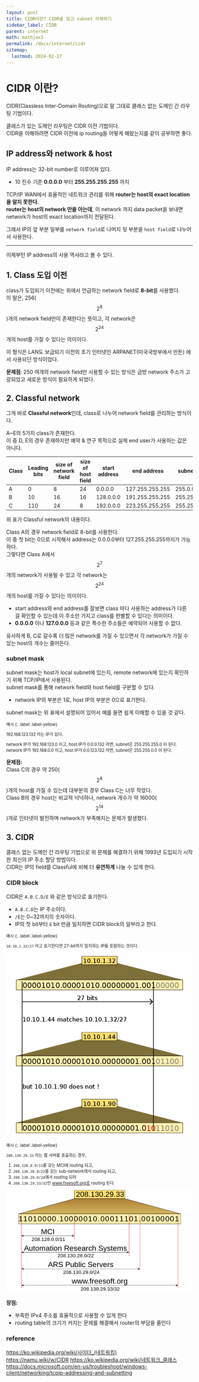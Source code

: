 ```yaml
---
layout: post
title: CIDR이란? CIDR을 알고 subnet 이해하기
sidebar_label: CIDR
parent: internet
math: mathjax3
permalink: /docs/internet/cidr
sitemap:
  lastmod: 2024-02-17
---
```


# CIDR 이란? 

CIDR(Classless Inter-Domain Routing)으로 말 그대로 클래스 없는 도메인 간 라우팅 기법이다. 

클래스가 있는 도메인 라우팅은 CIDR 이전 기법이다.  
CIDR을 이해하려면 CIDR 이전에 ip routing을 어떻게 해왔는지를 같이 공부하면 좋다.


## IP address와 network & host 

IP address는 32-bit number로 이루어져 있다.  
- 10 진수 기준 **0.0.0.0** 부터 **255.255.255.255** 까지 

TCP/IP WAN에서 효율적인 네트워크 관리를 위해 **router는 host의 exact location을 알지 못한다.**  
**router는 host의 network 만을 아는데**, 이 network 까지 data packet을 보내면 network가 host의 exact location까지 전달된다. 

그래서 IP의 앞 부분 일부를 `network field`로 나머지 뒷 부분을 `host field`로 나누어서 사용한다.   

--- 

이제부턴 IP address의 사용 역사라고 볼 수 있다. 

## 1. Class 도입 이전 

class가 도입되기 이전에는 위에서 언급하는 network field로 **8-bit**를 사용했다.  
이 말은, 256($$ 2^8 $$)개의 network field만이 존재한다는 뜻이고, 각 network은 $$ 2^{24} $$개의 host를 가질 수 있다는 의미이다.  

이 형식은 LAN도 보급되기 이전의 초기 인터넷인 ARPANET(미국국방부에서 만든) 에서 사용되던 방식이었다. 

**문제점**: 250 여개의 network field만 사용할 수 있는 방식은 금방 network 주소가 고갈되었고 새로운 방식이 필요하게 되었다.   

## 2. Classful network 

그게 바로 **Classful network**인데, class로 나누어 network field를 관리하는 방식이다. 

A~E의 5가지 class가 존재한다.  
이 중 D, E의 경우 존재하지만 예약 & 연구 목적으로 실제 end user가 사용하는 값은 아니다.   

| Class   | Leading bits |  size of network field     |  size of host field     |  start address     | end address      |    subnet mask   |
|---------|--------------|  ---  |  ---  |  ---  |  ---  |  ---  |
| A       | 0            |  8     | 24      |  0.0.0.0      |   127.255.255.255    |   255.0.0.0    |
| B       | 10           |  16     |  16     |    128.0.0.0   |   191.255.255.255    |   255.255.0.0    |
| C       | 110          |   24    |    8   |   192.0.0.0    |  223.255.255.255     |    255.255.255.0   | 

위 표가 Classful network의 내용이다.   

Class A의 경우 network field로 8-bit를 사용한다.  
이 중 첫 bit는 0으로 시작해서 address는 0.0.0.0부터 127.255.255.255까지가 가능하다.  
그렇다면 Class A에서 $$ 2^7 $$개의 network가 사용될 수 있고 각 network는 $$ 2^{24} $$개의 host를 가질 수 있다는 의미이다.  
- start address와 end address를 잘보면 class 마다 사용하는 address가 다른 걸 확인할 수 있는데 이 주소만 가지고 class를 판별할 수 있다는 의미이다.
- **0.0.0.0** 이나 **127.0.0.0** 등과 같은 특수한 주소들은 예약되어 사용할 수 없다. 

유사하게 B, C로 갈수록 더 많은 network를 가질 수 있으면서 각 network가 가질 수 있는 host의 개수는 줄어든다.   

### subnet mask 

subnet mask는 host가 local subnet에 있는지, remote network에 있는지 확인하기 위해 TCP/IP에서 사용된다.  
subnet mask를 통해 network field와 host field를 구분할 수 있다.
- network IP의 부분은 1로, host IP의 부분은 0으로 표기한다. 

subnet mask는 위 표에서 설명되어 있어서 예를 들면 쉽게 이해할 수 있을 것 같다.  
<div class="code-example" markdown="1" style="font-size: 0.8em">
예시
{: .label .label-yellow}

192.168.123.132 라는 IP가 있다.   

network IP가 192.168.123.0 이고, host IP가 0.0.0.132 라면, subnet은 255.255.255.0 이 된다.   
network IP가 192.168.0.0 이고, host IP가 0.0.123.132 라면, subnet은 255.255.0.0 이 된다.   
</div> 

**문제점:**  
Class C의 경우 약 250($$ 2^8 $$)개의 host를 가질 수 있는데 대부분의 경우 Class C는 너무 작았다.  
Class B의 경우 host는 비교적 넉넉하나, network 개수가 약 16000($$ 2^{14} $$)개로 인터넷이 발전하며 network가 부족해지는 문제가 발생했다. 

## 3. CIDR 

클래스 없는 도메인 간 라우팅 기법으로 위 문제를 해결하기 위해 1993년 도입되기 시작한 최신의 IP 주소 할당 방법이다.  
CIDR는 IP의 field를 Classful에 비해 더 **유연하게** 나눌 수 있게 한다.   

### CIDR block 

CIDR은 `A.B.C.D/E` 와 같은 방식으로 표기한다.  
- `A.B.C.D`는 IP 주소이다.
- `/E`는 0~32까지의 숫자이다.
- IP의 첫 bit부터 `E` bit 만큼 일치하면 CIDR block의 일부라고 한다. 

<div class="code-example" markdown="1" style="font-size: 0.8em">
예시
{: .label .label-yellow} 

`10.10.1.32/27` 라고 표기한다면 27-bit까지 일치하는 IP를 포함하는 것이다.   

![cidr1](/images/post/internet/cidr1.png)
</div> 

<div class="code-example" markdown="1" style="font-size: 0.8em">
예시
{: .label .label-yellow}  

`208.130.29.33` 라는 웹 서버를 호출하는 경우,  
1. `208.128.0.0/11`를 갖는 MCI에 routing 되고,
2. `208.130.28.0/22`를 갖는 sub-network에서 routing 되고,
3. `208.130.29.0/24`에서 routing 되어
4. `208.130.29.33/32`인 www.freesoft.org로 routing 된다. 

![cidr2](/images/post/internet/cidr2.png)
</div>


**장점:**  
- 부족한 IPv4 주소를 효율적으로 사용할 수 있게 한다
- routing table의 크기가 커지는 문제를 해결해서 router의 부담을 줄인다


### reference

https://ko.wikipedia.org/wiki/사이더_(네트워킹)  
https://namu.wiki/w/CIDR
https://ko.wikipedia.org/wiki/네트워크_클래스  
https://docs.microsoft.com/en-us/troubleshoot/windows-client/networking/tcpip-addressing-and-subnetting
